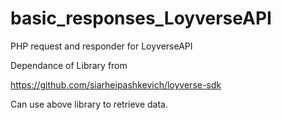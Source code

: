 # basic_responses_LoyverseAPI
PHP request and responder for LoyverseAPI

Dependance of Library from

https://github.com/siarheipashkevich/loyverse-sdk

Can use above library to retrieve data.
